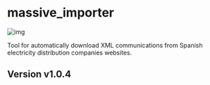# massive_importer
![img](https://travis-ci.org/Som-Energia/massive_importer.svg?branch=master)

Tool for automatically download XML communications from Spanish electricity distribution companies websites.

## Version v1.0.4
